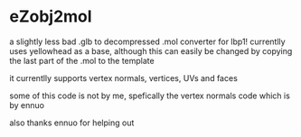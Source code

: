 # eZobj2mol
a slightly less bad .glb to decompressed .mol converter for lbp1!
currentlly uses yellowhead as a base, although this can easily be changed by copying the last part of the .mol to the template


it currentlly supports vertex normals, vertices, UVs and faces





some of this code is not by me, spefically the vertex normals code which is by ennuo

also thanks ennuo for helping out
